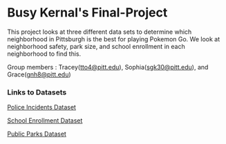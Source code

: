 # Busy Kernal's Final-Project
This project looks at three different data sets to determine which neighborhood in Pittsburgh is the best for playing Pokemon Go. We look at neighborhood safety, park size, and school enrollment in each neighborhood to find this. 


Group members : Tracey(tto4@pitt.edu), Sophia(sgk30@pitt.edu), and Grace(gnh8@pitt.edu)

### Links to Datasets 
[Police Incidents Dataset](https://data.wprdc.org/dataset/police-incident-blotter/resource/1797ead8-8262-41cc-9099-cbc8a161924b)

[School Enrollment Dataset](https://data.wprdc.org/dataset/pittsburgh-public-schools-enrollment)

[Public Parks Dataset](https://data.wprdc.org/dataset/parks1)
